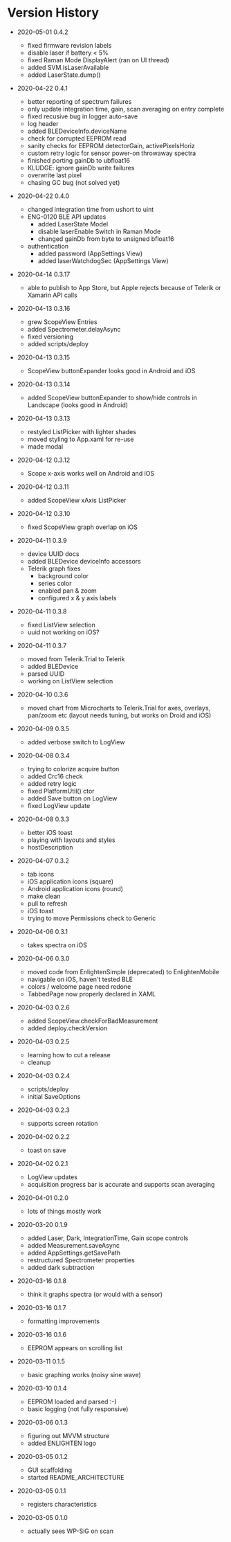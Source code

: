 # Version History

- 2020-05-01 0.4.2
    - fixed firmware revision labels
    - disable laser if battery < 5%
    - fixed Raman Mode DisplayAlert (ran on UI thread)
    - added SVM.isLaserAvailable
    - added LaserState.dump()
- 2020-04-22 0.4.1
    - better reporting of spectrum failures
    - only update integration time, gain, scan averaging on entry complete
    - fixed recusive bug in logger auto-save
    - log header
    - added BLEDeviceInfo.deviceName
    - check for corrupted EEPROM read
    - sanity checks for EEPROM detectorGain, activePixelsHoriz
    - custom retry logic for sensor power-on throwaway spectra
    - finished porting gainDb to ubfloat16
    - KLUDGE: ignore gainDb write failures
    - overwrite last pixel
    - chasing GC bug (not solved yet)
- 2020-04-22 0.4.0
    - changed integration time from ushort to uint
    - ENG-0120 BLE API updates
        - added LaserState Model
        - disable laserEnable Switch in Raman Mode
        - changed gainDb from byte to unsigned bfloat16
    - authentication
        - added password (AppSettings View)
        - added laserWatchdogSec (AppSettings View)
- 2020-04-14 0.3.17
    - able to publish to App Store, but Apple rejects because of Telerik or Xamarin API calls 
- 2020-04-13 0.3.16
    - grew ScopeView Entries
    - added Spectrometer.delayAsync
    - fixed versioning
    - added scripts/deploy
- 2020-04-13 0.3.15
    - ScopeView buttonExpander looks good in Android and iOS
- 2020-04-13 0.3.14
    - added ScopeView buttonExpander to show/hide controls in Landscape (looks good in Android)
- 2020-04-13 0.3.13
    - restyled ListPicker with lighter shades
    - moved styling to App.xaml for re-use
    - made modal
- 2020-04-12 0.3.12
    - Scope x-axis works well on Android and iOS
- 2020-04-12 0.3.11
    - added ScopeView xAxis ListPicker
- 2020-04-12 0.3.10
    - fixed ScopeView graph overlap on iOS
- 2020-04-11 0.3.9
    - device UUID docs
    - added BLEDevice deviceInfo accessors
    - Telerik graph fixes
        - background color
        - series color
        - enabled pan & zoom
        - configured x & y axis labels
- 2020-04-11 0.3.8
    - fixed ListView selection
    - uuid not working on iOS?
- 2020-04-11 0.3.7
    - moved from Telerik.Trial to Telerik
    - added BLEDevice
    - parsed UUID
    - working on ListView selection 
- 2020-04-10 0.3.6
    - moved chart from Microcharts to Telerik.Trial for axes, overlays, pan/zoom etc 
      (layout needs tuning, but works on Droid and iOS)
- 2020-04-09 0.3.5
    - added verbose switch to LogView
- 2020-04-08 0.3.4
    - trying to colorize acquire button
    - added Crc16 check
    - added retry logic
    - fixed PlatformUtil() ctor
    - added Save button on LogView
    - fixed LogView update
- 2020-04-08 0.3.3
    - better iOS toast
    - playing with layouts and styles
    - hostDescription
- 2020-04-07 0.3.2
    - tab icons
    - iOS application icons (square)
    - Android application icons (round)
    - make clean
    - pull to refresh
    - iOS toast
    - trying to move Permissions check to Generic
- 2020-04-06 0.3.1
    - takes spectra on iOS
- 2020-04-06 0.3.0
    - moved code from EnlightenSimple (deprecated) to EnlightenMobile
    - navigable on iOS, haven't tested BLE
    - colors / welcome page need redone
    - TabbedPage now properly declared in XAML

- 2020-04-03 0.2.6
    - added ScopeView.checkForBadMeasurement
    - added deploy.checkVersion
- 2020-04-03 0.2.5
    - learning how to cut a release
    - cleanup
- 2020-04-03 0.2.4
    - scripts/deploy
    - initial SaveOptions
- 2020-04-03 0.2.3
    - supports screen rotation
- 2020-04-02 0.2.2
    - toast on save
- 2020-04-02 0.2.1
    - LogView updates
    - acquisition progress bar is accurate and supports scan averaging
- 2020-04-01 0.2.0
    - lots of things mostly work
- 2020-03-20 0.1.9
    - added Laser, Dark, IntegrationTime, Gain scope controls
    - added Measurement.saveAsync
    - added AppSettings.getSavePath
    - restructured Spectrometer properties
    - added dark subtraction
- 2020-03-16 0.1.8
    - think it graphs spectra (or would with a sensor)
- 2020-03-16 0.1.7
    - formatting improvements
- 2020-03-16 0.1.6
    - EEPROM appears on scrolling list
- 2020-03-11 0.1.5
    - basic graphing works (noisy sine wave)
- 2020-03-10 0.1.4
    - EEPROM loaded and parsed :-)
    - basic logging (not fully responsive)
- 2020-03-06 0.1.3
    - figuring out MVVM structure
    - added ENLIGHTEN logo
- 2020-03-05 0.1.2
    - GUI scaffolding
    - started README\_ARCHITECTURE
- 2020-03-05 0.1.1
    - registers characteristics
- 2020-03-05 0.1.0
    - actually sees WP-SiG on scan
